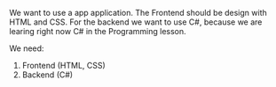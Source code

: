 We want to use a app application. The Frontend should be design with HTML and CSS. For the backend we want to use C#,
because we are learing right now C# in the Programming lesson. 

We need: 
1. Frontend (HTML, CSS)
2. Backend (C#)